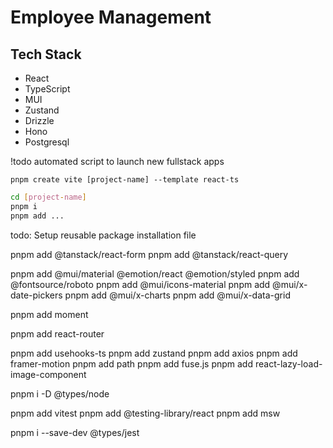 # Employee Management

## Tech Stack

- React
- TypeScript
- MUI
- Zustand
- Drizzle
- Hono
- Postgresql

!todo
automated script to launch new fullstack apps

`pnpm create vite [project-name] --template react-ts`

```bash
cd [project-name]
pnpm i
pnpm add ...
```

todo:  Setup reusable package installation file

<!-- Tanstack -->
pnpm add @tanstack/react-form
pnpm add @tanstack/react-query
<!-- Mui -->
pnpm add @mui/material @emotion/react @emotion/styled
pnpm add @fontsource/roboto
pnpm add @mui/icons-material
pnpm add @mui/x-date-pickers
pnpm add @mui/x-charts
pnpm add @mui/x-data-grid

pnpm add moment
<!-- React Router v6 -->
pnpm add react-router

pnpm add usehooks-ts
pnpm add zustand
pnpm add axios
pnpm add framer-motion
pnpm add path
pnpm add fuse.js
pnpm add react-lazy-load-image-component

<!-- IMPORTANT!!! -->
pnpm i -D @types/node

<!-- Unit Testing -->
pnpm add vitest
pnpm add @testing-library/react
pnpm add msw

pnpm i --save-dev @types/jest
